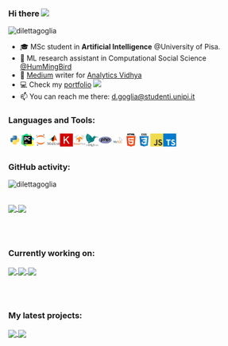 

### Hi there <img src="https://media.giphy.com/media/hvRJCLFzcasrR4ia7z/giphy.gif" width="25px">

<p align="left"> <img src="https://komarev.com/ghpvc/?username=dilettagoglia&label=Profile%20views&color=0e75b6&style=flat" alt="dilettagoglia" /> </p>

- 🎓 MSc student in <b>Artificial Intelligence</b> @University of Pisa.
- 👔 ML research assistant in Computational Social Science <a href="https://hummingbird-h2020.eu/">@HumMingBird</a>
- 📃 <a href="https://medium.com/@d.goglia">Medium</a> writer for <a href="https://medium.com/analytics-vidhya">Analytics Vidhya</a>
- 💻 Check my <a href="https://dilettagoglia.netlify.app/">portfolio</a> <img width="30px" src="https://media.giphy.com/media/MEXDXaPnvIkoSd1DMl/giphy.gif">
- 📫 You can reach me there: <a href= "mailto:d.goglia@studenti.unipi.it">d.goglia@studenti.unipi.it</a>

### Languages and Tools: 

<div>
<img width="26px" align="left" src="https://raw.githubusercontent.com/github/explore/80688e429a7d4ef2fca1e82350fe8e3517d3494d/topics/python/python.png">
<img align="left" alt="PyCharm" width="26px" src="https://raw.githubusercontent.com/github/explore/d8574c7bce27faa27fb879bca56dfe351ee66efd/topics/pycharm/pycharm.png" />
<img align="left" alt="JuPyter" width="26px" src="https://raw.githubusercontent.com/github/explore/80688e429a7d4ef2fca1e82350fe8e3517d3494d/topics/jupyter-notebook/jupyter-notebook.png">
<img align="left" alt="" width="26px" src="https://raw.githubusercontent.com/github/explore/80688e429a7d4ef2fca1e82350fe8e3517d3494d/topics/matlab/matlab.png">
<img align="left" alt="Keras" width="26px" src="https://raw.githubusercontent.com/github/explore/cf9a84017e3cdd93aeb635d9b85379ba67d62031/topics/keras/keras.png">
<img align="left" alt="Tensorflow" width="26px" src="https://raw.githubusercontent.com/github/explore/80688e429a7d4ef2fca1e82350fe8e3517d3494d/topics/tensorflow/tensorflow.png">
<img align="left" alt="" width="26px" src="https://raw.githubusercontent.com/github/explore/80688e429a7d4ef2fca1e82350fe8e3517d3494d/topics/latex/latex.png">
<img align="left" alt="" width="26px" src="https://raw.githubusercontent.com/github/explore/ccc16358ac4530c6a69b1b80c7223cd2744dea83/topics/php/php.png">
<img align="left" alt="" width="26px" src="https://raw.githubusercontent.com/github/explore/80688e429a7d4ef2fca1e82350fe8e3517d3494d/topics/mysql/mysql.png">
<img align="left" alt="HTML5" width="26px" src="https://raw.githubusercontent.com/github/explore/80688e429a7d4ef2fca1e82350fe8e3517d3494d/topics/html/html.png" />
<img align="left" alt="CSS3" width="26px" src="https://raw.githubusercontent.com/github/explore/80688e429a7d4ef2fca1e82350fe8e3517d3494d/topics/css/css.png" />
<img align="left" alt="JavaScript" width="26px" src="https://raw.githubusercontent.com/github/explore/80688e429a7d4ef2fca1e82350fe8e3517d3494d/topics/javascript/javascript.png" />
<img align="left" alt="" width="26px" src="https://raw.githubusercontent.com/github/explore/80688e429a7d4ef2fca1e82350fe8e3517d3494d/topics/typescript/typescript.png">

<img align="left" alt="" width="26px" src="">
<img align="left" alt="" width="26px" src="">
</div>

<br/><br/>
### GitHub activity:
<!-- TROPHY -->
<p align="left"> <img src="https://github-profile-trophy.vercel.app/?username=dilettagoglia&theme=gruvbox&no-bg=true" alt="dilettagoglia" /> </p>

<br/>

<!-- STATISTICS -->
<a href="https://github.com/dilettagoglia">
  <img align="center" src="https://github-readme-stats.vercel.app/api?username=dilettagoglia&layout=compact&theme=calm&show_icons=true" />
</a>

<!-- LANGUAGES -->
<a href="https://github.com/dilettagoglia">
  <img align="center" src="https://github-readme-stats.vercel.app/api/top-langs/?username=dilettagoglia&layout=compact&theme=calm&hide=jupyter%20notebook,html,css,xslt,shell" />
</a>


<br/><br/>

### Currently working on:

<a href="https://github.com/dilettagoglia/impl-NN-from-scratch">
  <img align="center" src="https://github-readme-stats.vercel.app/api/pin/?username=dilettagoglia&repo=impl-NN-from-scratch&theme=aura_dark" />
</a>
<a href="https://github.com/dilettagoglia/unconstrained-optimization">
  <img align="center" src="https://github-readme-stats.vercel.app/api/pin/?username=dilettagoglia&repo=unconstrained-optimization&theme=aura_dark" />
</a>
<a href="https://github.com/dilettagoglia/Algorithm-Engineering">
  <img align="center" src="https://github-readme-stats.vercel.app/api/pin/?username=dilettagoglia&repo=Algorithm-Engineering&theme=aura_dark" />
</a>

<br/><br/>

### My latest projects:

<a href="https://github.com/dilettagoglia/Signal-Processing">
  <img align="center" src="https://github-readme-stats.vercel.app/api/pin/?username=dilettagoglia&repo=Signal-Processing&theme=nightowl" />
</a>
<a href="https://github.com/dilettagoglia/DataMining">
  <img align="center" src="https://github-readme-stats.vercel.app/api/pin/?username=dilettagoglia&repo=DataMining&theme=nightowl" />
</a>

<!--
**dilettagoglia/dilettagoglia** is a ✨ _special_ ✨ repository because its `README.md` (this file) appears on your GitHub profile.

Here are some ideas to get you started:

- 🔭 I’m currently working on ...
- 🌱 I’m currently learning ...
- 👯 I’m looking to collaborate on ...
- 🤔 I’m looking for help with ...
- 💬 Ask me about ...
- 📫 How to reach me: ...
- 😄 Pronouns: ...
- ⚡ Fun fact: ...
-->

